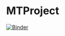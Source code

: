 # MTProject
[![Binder](https://mybinder.org/badge_logo.svg)](https://mybinder.org/v2/gh/hichamDRI/MTProject/main?urlpath=proxy/8501/)
